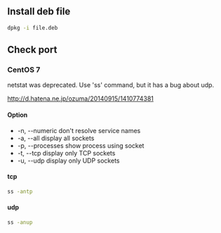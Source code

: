 ## Install deb file

```bash
dpkg -i file.deb
```

## Check port

### CentOS 7

netstat was deprecated. Use 'ss' command, but it has a bug about udp.

http://d.hatena.ne.jp/ozuma/20140915/1410774381

#### Option 

* -n, --numeric       don't resolve service names
* -a, --all           display all sockets
* -p, --processes     show process using socket
* -t, --tcp           display only TCP sockets
* -u, --udp           display only UDP sockets

#### tcp

```bash
ss -antp
```

#### udp

```bash
ss -anup
```
